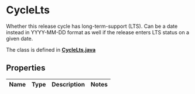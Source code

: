 

# CycleLts

Whether this release cycle has long-term-support (LTS). Can be a date instead in YYYY-MM-DD format as well if the release enters LTS status on a given date. 

The class is defined in **[CycleLts.java](../../src/main/java/org/openapitools/model/CycleLts.java)**

## Properties

Name | Type | Description | Notes
------------ | ------------- | ------------- | -------------



